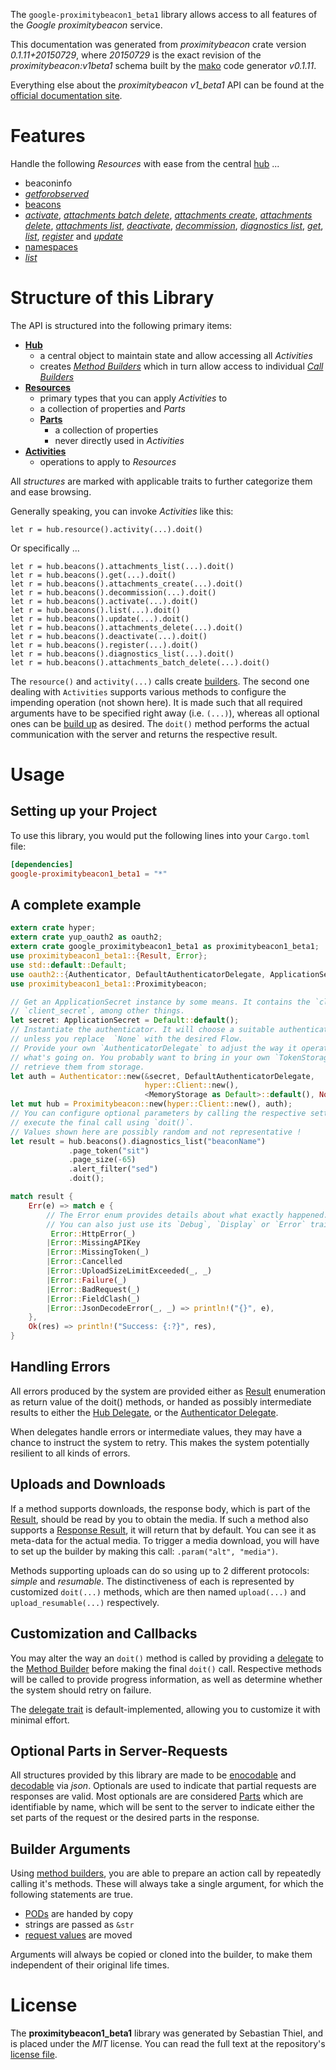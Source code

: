 <!---
DO NOT EDIT !
This file was generated automatically from 'src/mako/api/README.md.mako'
DO NOT EDIT !
-->
The `google-proximitybeacon1_beta1` library allows access to all features of the *Google proximitybeacon* service.

This documentation was generated from *proximitybeacon* crate version *0.1.11+20150729*, where *20150729* is the exact revision of the *proximitybeacon:v1beta1* schema built by the [mako](http://www.makotemplates.org/) code generator *v0.1.11*.

Everything else about the *proximitybeacon* *v1_beta1* API can be found at the
[official documentation site](https://developers.google.com/beacons/proximity/).
# Features

Handle the following *Resources* with ease from the central [hub](http://byron.github.io/google-apis-rs/google_proximitybeacon1_beta1/struct.Proximitybeacon.html) ... 

* beaconinfo
 * [*getforobserved*](http://byron.github.io/google-apis-rs/google_proximitybeacon1_beta1/struct.BeaconinfoGetforobservedCall.html)
* [beacons](http://byron.github.io/google-apis-rs/google_proximitybeacon1_beta1/struct.Beacon.html)
 * [*activate*](http://byron.github.io/google-apis-rs/google_proximitybeacon1_beta1/struct.BeaconActivateCall.html), [*attachments batch delete*](http://byron.github.io/google-apis-rs/google_proximitybeacon1_beta1/struct.BeaconAttachmentBatchDeleteCall.html), [*attachments create*](http://byron.github.io/google-apis-rs/google_proximitybeacon1_beta1/struct.BeaconAttachmentCreateCall.html), [*attachments delete*](http://byron.github.io/google-apis-rs/google_proximitybeacon1_beta1/struct.BeaconAttachmentDeleteCall.html), [*attachments list*](http://byron.github.io/google-apis-rs/google_proximitybeacon1_beta1/struct.BeaconAttachmentListCall.html), [*deactivate*](http://byron.github.io/google-apis-rs/google_proximitybeacon1_beta1/struct.BeaconDeactivateCall.html), [*decommission*](http://byron.github.io/google-apis-rs/google_proximitybeacon1_beta1/struct.BeaconDecommissionCall.html), [*diagnostics list*](http://byron.github.io/google-apis-rs/google_proximitybeacon1_beta1/struct.BeaconDiagnosticListCall.html), [*get*](http://byron.github.io/google-apis-rs/google_proximitybeacon1_beta1/struct.BeaconGetCall.html), [*list*](http://byron.github.io/google-apis-rs/google_proximitybeacon1_beta1/struct.BeaconListCall.html), [*register*](http://byron.github.io/google-apis-rs/google_proximitybeacon1_beta1/struct.BeaconRegisterCall.html) and [*update*](http://byron.github.io/google-apis-rs/google_proximitybeacon1_beta1/struct.BeaconUpdateCall.html)
* [namespaces](http://byron.github.io/google-apis-rs/google_proximitybeacon1_beta1/struct.Namespace.html)
 * [*list*](http://byron.github.io/google-apis-rs/google_proximitybeacon1_beta1/struct.NamespaceListCall.html)




# Structure of this Library

The API is structured into the following primary items:

* **[Hub](http://byron.github.io/google-apis-rs/google_proximitybeacon1_beta1/struct.Proximitybeacon.html)**
    * a central object to maintain state and allow accessing all *Activities*
    * creates [*Method Builders*](http://byron.github.io/google-apis-rs/google_proximitybeacon1_beta1/trait.MethodsBuilder.html) which in turn
      allow access to individual [*Call Builders*](http://byron.github.io/google-apis-rs/google_proximitybeacon1_beta1/trait.CallBuilder.html)
* **[Resources](http://byron.github.io/google-apis-rs/google_proximitybeacon1_beta1/trait.Resource.html)**
    * primary types that you can apply *Activities* to
    * a collection of properties and *Parts*
    * **[Parts](http://byron.github.io/google-apis-rs/google_proximitybeacon1_beta1/trait.Part.html)**
        * a collection of properties
        * never directly used in *Activities*
* **[Activities](http://byron.github.io/google-apis-rs/google_proximitybeacon1_beta1/trait.CallBuilder.html)**
    * operations to apply to *Resources*

All *structures* are marked with applicable traits to further categorize them and ease browsing.

Generally speaking, you can invoke *Activities* like this:

```Rust,ignore
let r = hub.resource().activity(...).doit()
```

Or specifically ...

```ignore
let r = hub.beacons().attachments_list(...).doit()
let r = hub.beacons().get(...).doit()
let r = hub.beacons().attachments_create(...).doit()
let r = hub.beacons().decommission(...).doit()
let r = hub.beacons().activate(...).doit()
let r = hub.beacons().list(...).doit()
let r = hub.beacons().update(...).doit()
let r = hub.beacons().attachments_delete(...).doit()
let r = hub.beacons().deactivate(...).doit()
let r = hub.beacons().register(...).doit()
let r = hub.beacons().diagnostics_list(...).doit()
let r = hub.beacons().attachments_batch_delete(...).doit()
```

The `resource()` and `activity(...)` calls create [builders][builder-pattern]. The second one dealing with `Activities` 
supports various methods to configure the impending operation (not shown here). It is made such that all required arguments have to be 
specified right away (i.e. `(...)`), whereas all optional ones can be [build up][builder-pattern] as desired.
The `doit()` method performs the actual communication with the server and returns the respective result.

# Usage

## Setting up your Project

To use this library, you would put the following lines into your `Cargo.toml` file:

```toml
[dependencies]
google-proximitybeacon1_beta1 = "*"
```

## A complete example

```Rust
extern crate hyper;
extern crate yup_oauth2 as oauth2;
extern crate google_proximitybeacon1_beta1 as proximitybeacon1_beta1;
use proximitybeacon1_beta1::{Result, Error};
use std::default::Default;
use oauth2::{Authenticator, DefaultAuthenticatorDelegate, ApplicationSecret, MemoryStorage};
use proximitybeacon1_beta1::Proximitybeacon;

// Get an ApplicationSecret instance by some means. It contains the `client_id` and 
// `client_secret`, among other things.
let secret: ApplicationSecret = Default::default();
// Instantiate the authenticator. It will choose a suitable authentication flow for you, 
// unless you replace  `None` with the desired Flow.
// Provide your own `AuthenticatorDelegate` to adjust the way it operates and get feedback about 
// what's going on. You probably want to bring in your own `TokenStorage` to persist tokens and
// retrieve them from storage.
let auth = Authenticator::new(&secret, DefaultAuthenticatorDelegate,
                              hyper::Client::new(),
                              <MemoryStorage as Default>::default(), None);
let mut hub = Proximitybeacon::new(hyper::Client::new(), auth);
// You can configure optional parameters by calling the respective setters at will, and
// execute the final call using `doit()`.
// Values shown here are possibly random and not representative !
let result = hub.beacons().diagnostics_list("beaconName")
             .page_token("sit")
             .page_size(-65)
             .alert_filter("sed")
             .doit();

match result {
    Err(e) => match e {
        // The Error enum provides details about what exactly happened.
        // You can also just use its `Debug`, `Display` or `Error` traits
         Error::HttpError(_)
        |Error::MissingAPIKey
        |Error::MissingToken(_)
        |Error::Cancelled
        |Error::UploadSizeLimitExceeded(_, _)
        |Error::Failure(_)
        |Error::BadRequest(_)
        |Error::FieldClash(_)
        |Error::JsonDecodeError(_, _) => println!("{}", e),
    },
    Ok(res) => println!("Success: {:?}", res),
}

```
## Handling Errors

All errors produced by the system are provided either as [Result](http://byron.github.io/google-apis-rs/google_proximitybeacon1_beta1/enum.Result.html) enumeration as return value of 
the doit() methods, or handed as possibly intermediate results to either the 
[Hub Delegate](http://byron.github.io/google-apis-rs/google_proximitybeacon1_beta1/trait.Delegate.html), or the [Authenticator Delegate](http://byron.github.io/google-apis-rs/google_proximitybeacon1_beta1/../yup-oauth2/trait.AuthenticatorDelegate.html).

When delegates handle errors or intermediate values, they may have a chance to instruct the system to retry. This 
makes the system potentially resilient to all kinds of errors.

## Uploads and Downloads
If a method supports downloads, the response body, which is part of the [Result](http://byron.github.io/google-apis-rs/google_proximitybeacon1_beta1/enum.Result.html), should be
read by you to obtain the media.
If such a method also supports a [Response Result](http://byron.github.io/google-apis-rs/google_proximitybeacon1_beta1/trait.ResponseResult.html), it will return that by default.
You can see it as meta-data for the actual media. To trigger a media download, you will have to set up the builder by making
this call: `.param("alt", "media")`.

Methods supporting uploads can do so using up to 2 different protocols: 
*simple* and *resumable*. The distinctiveness of each is represented by customized 
`doit(...)` methods, which are then named `upload(...)` and `upload_resumable(...)` respectively.

## Customization and Callbacks

You may alter the way an `doit()` method is called by providing a [delegate](http://byron.github.io/google-apis-rs/google_proximitybeacon1_beta1/trait.Delegate.html) to the 
[Method Builder](http://byron.github.io/google-apis-rs/google_proximitybeacon1_beta1/trait.CallBuilder.html) before making the final `doit()` call. 
Respective methods will be called to provide progress information, as well as determine whether the system should 
retry on failure.

The [delegate trait](http://byron.github.io/google-apis-rs/google_proximitybeacon1_beta1/trait.Delegate.html) is default-implemented, allowing you to customize it with minimal effort.

## Optional Parts in Server-Requests

All structures provided by this library are made to be [enocodable](http://byron.github.io/google-apis-rs/google_proximitybeacon1_beta1/trait.RequestValue.html) and 
[decodable](http://byron.github.io/google-apis-rs/google_proximitybeacon1_beta1/trait.ResponseResult.html) via *json*. Optionals are used to indicate that partial requests are responses 
are valid.
Most optionals are are considered [Parts](http://byron.github.io/google-apis-rs/google_proximitybeacon1_beta1/trait.Part.html) which are identifiable by name, which will be sent to 
the server to indicate either the set parts of the request or the desired parts in the response.

## Builder Arguments

Using [method builders](http://byron.github.io/google-apis-rs/google_proximitybeacon1_beta1/trait.CallBuilder.html), you are able to prepare an action call by repeatedly calling it's methods.
These will always take a single argument, for which the following statements are true.

* [PODs][wiki-pod] are handed by copy
* strings are passed as `&str`
* [request values](http://byron.github.io/google-apis-rs/google_proximitybeacon1_beta1/trait.RequestValue.html) are moved

Arguments will always be copied or cloned into the builder, to make them independent of their original life times.

[wiki-pod]: http://en.wikipedia.org/wiki/Plain_old_data_structure
[builder-pattern]: http://en.wikipedia.org/wiki/Builder_pattern
[google-go-api]: https://github.com/google/google-api-go-client

# License
The **proximitybeacon1_beta1** library was generated by Sebastian Thiel, and is placed 
under the *MIT* license.
You can read the full text at the repository's [license file][repo-license].

[repo-license]: https://github.com/Byron/google-apis-rs/LICENSE.md

